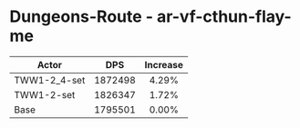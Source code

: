 # Dungeons-Route - ar-vf-cthun-flay-me
| Actor | DPS | Increase |
|---|:---:|:---:|
|TWW1-2_4-set|1872498|4.29%|
|TWW1-2-set|1826347|1.72%|
|Base|1795501|0.00%|
